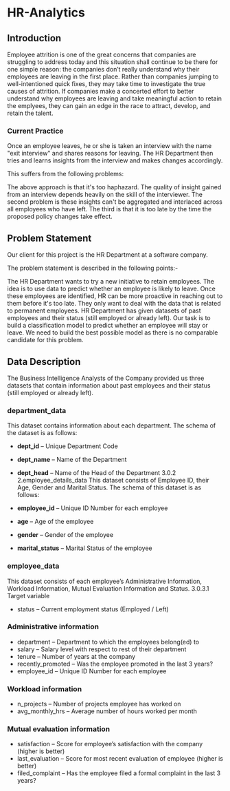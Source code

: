 # HR-Analytics

## Introduction
Employee attrition is one of the great concerns that companies are struggling to address today and this situation shall continue to be there for one simple reason: the companies don’t really understand why their employees are leaving in the first place. Rather than companies jumping to well-intentioned quick fixes, they may take time to investigate the true causes of attrition. If companies make a concerted effort to better understand why employees are leaving and take meaningful action to retain the emplyees, they can gain an edge in the race to attract, develop, and retain the talent.

### Current Practice

Once an employee leaves, he or she is taken an interview with the name "exit interview" and shares reasons for leaving. The HR Department then tries and learns insights from the interview and makes changes accordingly.

This suffers from the following problems:

The above approach is that it's too haphazard. The quality of insight gained from an interview depends heavily on the skill of the interviewer. The second problem is these insights can't be aggregated and interlaced across all employees who have left. The third is that it is too late by the time the proposed policy changes take effect.

## Problem Statement
Our client for this project is the HR Department at a software company.

The problem statement is described in the following points:-

The HR Department wants to try a new initiative to retain employees.
The idea is to use data to predict whether an employee is likely to leave.
Once these employees are identified, HR can be more proactive in reaching out to them before it's too late.
They only want to deal with the data that is related to permanent employees.
HR Department has given datasets of past employees and their status (still employed or already left).
Our task is to build a classification model to predict whether an employee will stay or leave.
We need to build the best possible model as there is no comparable candidate for this problem.

## Data Description
The Business Intelligence Analysts of the Company provided us three datasets that contain information about past employees and their status (still employed or already left).

### department_data
This dataset contains information about each department. The schema of the dataset is as follows:

- **dept_id** – Unique Department Code
- **dept_name** – Name of the Department
- **dept_head** – Name of the Head of the Department
3.0.2  2.employee_details_data
This dataset consists of Employee ID, their Age, Gender and Marital Status. The schema of this dataset is as follows:

- **employee_id** – Unique ID Number for each employee
- **age** – Age of the employee
- **gender** – Gender of the employee
- **marital_status** – Marital Status of the employee

### employee_data
This dataset consists of each employee’s Administrative Information, Workload Information, Mutual Evaluation Information and Status.
3.0.3.1  Target variable
- status – Current employment status (Employed / Left)

### Administrative information
- department – Department to which the employees belong(ed) to
- salary – Salary level with respect to rest of their department
- tenure – Number of years at the company
- recently_promoted – Was the employee promoted in the last 3 years?
- employee_id – Unique ID Number for each employee
### Workload information
- n_projects – Number of projects employee has worked on
- avg_monthly_hrs – Average number of hours worked per month

### Mutual evaluation information
- satisfaction – Score for employee’s satisfaction with the company (higher is better)
- last_evaluation – Score for most recent evaluation of employee (higher is better)
- filed_complaint – Has the employee filed a formal complaint in the last 3 years?
